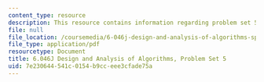 ```yaml
---
content_type: resource
description: This resource contains information regarding problem set 5.
file: null
file_location: /coursemedia/6-046j-design-and-analysis-of-algorithms-spring-2012/7e230644541c0154b9cceee3cfade75a_MIT6_046JS12_ps5.pdf
file_type: application/pdf
resourcetype: Document
title: 6.046J Design and Analysis of Algorithms, Problem Set 5
uid: 7e230644-541c-0154-b9cc-eee3cfade75a
---
```

